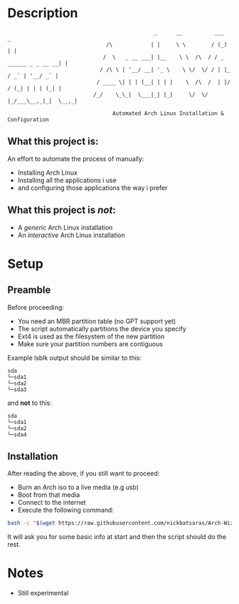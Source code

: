 # Description
```
                                              _      __          ___                  _
                               /\            | |     \ \        / (_)                | |
                              /  \   _ __ ___| |__    \ \  /\  / / _ ______ _ _ __ __| |
                             / /\ \ | '__/ __| '_ \    \ \/  \/ / | |_  / _` | '__/ _` |
                            / ____ \| | | (__| | | |    \  /\  /  | |/ / (_| | | | (_| |
                           /_/    \_\_|  \___|_| |_|     \/  \/   |_/___\__,_|_|  \__,_|
                                                
                                 Automated Arch Linux Installation & Configuration
```

## What this project is:
An effort to automate the process of manually:
- Installing Arch Linux
- Installing all the applications i use
- and configuring those applications the way i prefer

## What this project is *not*:
- A *generic* Arch Linux installation
- An *interactive* Arch Linux installation

# Setup
## Preamble
Before proceeding:
- You need an MBR partition table (no GPT support yet)
- The script automatically partitions the device you specify
- Ext4 is used as the filesystem of the new partition
- Make sure your partition numbers are contiguous

Example lsblk output should be similar to this:
```
sda
└─sda1
└─sda2
└─sda3
```
and **not** to this:
```
sda
└─sda1
└─sda2
└─sda4
```

## Installation
After reading the above, if you still want to proceed:
- Burn an Arch iso to a live media (e.g usb)
- Boot from that media
- Connect to the internet
- Execute the following command:

```bash
bash -c "$(wget https://raw.githubusercontent.com/nickbatsaras/Arch-Wizard/master/bootstrap.sh -O -)"
```

It will ask you for some basic info at start and then the script should do the
rest.

# Notes
- Still experimental
